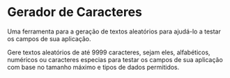 # Gerador de Caracteres

Uma ferramenta para a geração de textos aleatórios para ajudá-lo a testar
os campos de sua aplicação.

Gere textos aleatórios de até 9999 caracteres, sejam eles, alfabéticos, numéricos
ou caracteres especias para testar os campos de sua aplicação com base no tamanho
máximo e tipos de dados permitidos.
